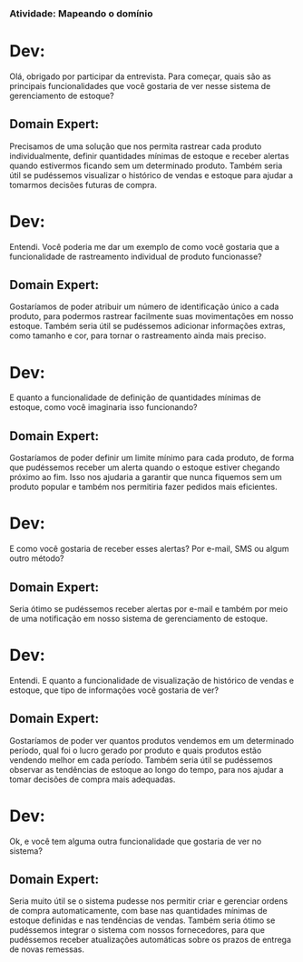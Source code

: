 ### Atividade: Mapeando o domínio

# Dev:

Olá, obrigado por participar da entrevista. Para começar, quais são as principais funcionalidades que você gostaria de ver nesse sistema de gerenciamento de estoque?

## Domain Expert:

Precisamos de uma solução que nos permita rastrear cada produto individualmente, definir quantidades mínimas de estoque e receber alertas quando estivermos ficando sem um determinado produto. Também seria útil se pudéssemos visualizar o histórico de vendas e estoque para ajudar a tomarmos decisões futuras de compra.

# Dev:

Entendi. Você poderia me dar um exemplo de como você gostaria que a funcionalidade de rastreamento individual de produto funcionasse?

## Domain Expert:

Gostaríamos de poder atribuir um número de identificação único a cada produto, para podermos rastrear facilmente suas movimentações em nosso estoque. Também seria útil se pudéssemos adicionar informações extras, como tamanho e cor, para tornar o rastreamento ainda mais preciso.

# Dev:

E quanto a funcionalidade de definição de quantidades mínimas de estoque, como você imaginaria isso funcionando?

## Domain Expert:

Gostaríamos de poder definir um limite mínimo para cada produto, de forma que pudéssemos receber um alerta quando o estoque estiver chegando próximo ao fim. Isso nos ajudaria a garantir que nunca fiquemos sem um produto popular e também nos permitiria fazer pedidos mais eficientes.

# Dev:

E como você gostaria de receber esses alertas? Por e-mail, SMS ou algum outro método?

## Domain Expert:

Seria ótimo se pudéssemos receber alertas por e-mail e também por meio de uma notificação em nosso sistema de gerenciamento de estoque.

# Dev:

Entendi. E quanto a funcionalidade de visualização de histórico de vendas e estoque, que tipo de informações você gostaria de ver?

## Domain Expert:

Gostaríamos de poder ver quantos produtos vendemos em um determinado período, qual foi o lucro gerado por produto e quais produtos estão vendendo melhor em cada período. Também seria útil se pudéssemos observar as tendências de estoque ao longo do tempo, para nos ajudar a tomar decisões de compra mais adequadas.

# Dev:

Ok, e você tem alguma outra funcionalidade que gostaria de ver no sistema?

## Domain Expert:

Seria muito útil se o sistema pudesse nos permitir criar e gerenciar ordens de compra automaticamente, com base nas quantidades mínimas de estoque definidas e nas tendências de vendas. Também seria ótimo se pudéssemos integrar o sistema com nossos fornecedores, para que pudéssemos receber atualizações automáticas sobre os prazos de entrega de novas remessas.
